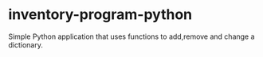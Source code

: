# inventory-program-python
Simple Python application that uses functions to add,remove and change a dictionary.
